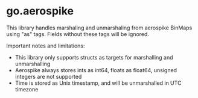# go.aerospike

This library handles marshaling and unmarshaling from aerospike BinMaps using "as" tags.
Fields without these tags will be ignored.

Important notes and limitations:
- This library only supports structs as targets for marshalling and unmarshalling
- Aerospike always stores ints as int64, floats as float64, unsigned integers are not supported
- Time is stored as Unix timestamp, and will be unmarshalled in UTC timezone
